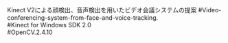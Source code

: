 Kinect V2による顔検出、音声検出を用いたビデオ会議システムの提案
#Video-conferencing-system-from-face-and-voice-tracking.  
#Kinect for Windows SDK 2.0  
#OpenCV.2.4.10  
